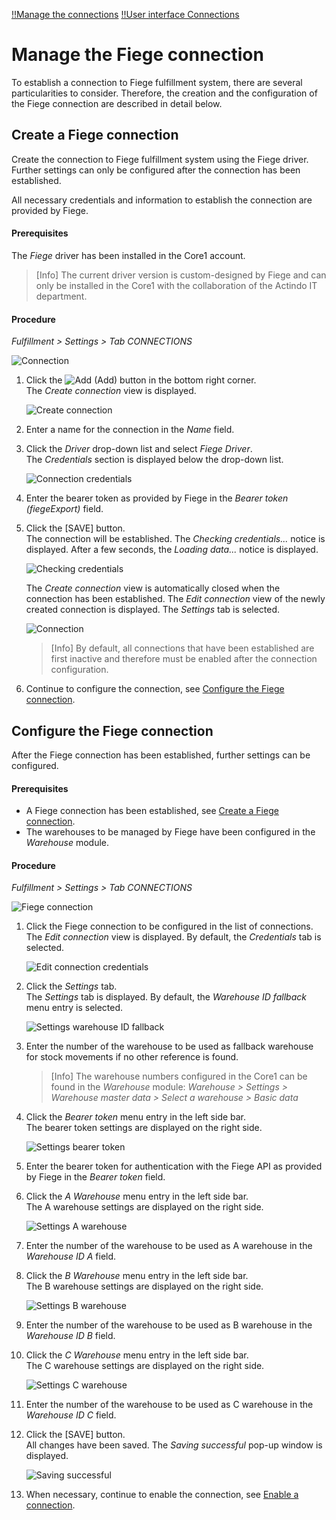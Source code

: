 [!!Manage the connections](../../Fulfillment/Integration/01_ManageConnections.md)
[!!User interface Connections](../UserInterface/01_Connections.md)

# Manage the Fiege connection

To establish a connection to Fiege fulfillment system, there are several particularities to consider. Therefore, the creation and the configuration of the Fiege connection are described in detail below.

## Create a Fiege connection

Create the connection to Fiege fulfillment system using the Fiege driver. Further settings can only be configured after the connection has been established.

All necessary credentials and information to establish the connection are provided by Fiege.

#### Prerequisites

The *Fiege* driver has been installed in the Core1 account.

> [Info] The current driver version is custom-designed by Fiege and can only be installed in the Core1 with the collaboration of the Actindo IT department.

[comment]: <> (Stand: 23.02.2023)

#### Procedure

*Fulfillment > Settings > Tab CONNECTIONS*

![Connection](../../Assets/Screenshots/Fulfillment/Settings/Connections/Connections.png "[Connection]")

1. Click the ![Add](../../Assets/Icons/Plus01.png "[Add]") (Add) button in the bottom right corner.    
    The *Create connection* view is displayed.

    ![Create connection](../../Assets/Screenshots/Fulfillment/Settings/Connections/CreateConnection.png "[Create connection]")

2. Enter a name for the connection in the *Name* field.

3. Click the *Driver* drop-down list and select *Fiege Driver*.  
    The *Credentials* section is displayed below the drop-down list.

    ![Connection credentials](../../Assets/Screenshots/Fulfillment/Settings/Connections/FiegeIntegration/CreateConnectionCredentials.png "[Connection credentials]")

4. Enter the bearer token as provided by Fiege in the *Bearer token (fiegeExport)* field.  

5. Click the [SAVE] button.  
    The connection will be established. The *Checking credentials...* notice is displayed. After a few seconds, the *Loading data...* notice is displayed.

    ![Checking credentials](../../Assets/Screenshots/Fulfillment/Settings/Connections/CheckingCredentials.png "[Checking credentials]")

    The *Create connection* view is automatically closed when the connection has been established. The *Edit connection* view of the newly created connection is displayed. The *Settings* tab is selected.

    ![Connection](../../Assets/Screenshots/Fulfillment/Settings/Connections/FiegeIntegration/EditConnectionSettings_WarehouseIDFallback.png "[Connection]")

    > [Info] By default, all connections that have been established are first inactive and therefore must be enabled after the connection configuration.  

6. Continue to configure the connection, see [Configure the Fiege connection](#configure-the-fiege-connection).


## Configure the Fiege connection

After the Fiege connection has been established, further settings can be configured.

#### Prerequisites

- A Fiege connection has been established, see [Create a Fiege connection](#create-a-fiege-connection).
- The warehouses to be managed by Fiege have been configured in the *Warehouse* module. 

#### Procedure

*Fulfillment > Settings > Tab CONNECTIONS*

![Fiege connection](../../Assets/Screenshots/Fulfillment/Settings/Connections/FiegeIntegration/Connections.png "[Fiege connection]")

1. Click the Fiege connection to be configured in the list of connections.  
The *Edit connection* view is displayed. By default, the *Credentials* tab is selected.

    ![Edit connection credentials](../../Assets/Screenshots/Fulfillment/Settings/Connections/FiegeIntegration/EditConnectionCredentials.png "[Edit connection credentials]")

2. Click the *Settings* tab.   
    The *Settings* tab is displayed. By default, the *Warehouse ID fallback* menu entry is selected.

    ![Settings warehouse ID fallback](../../Assets/Screenshots/Fulfillment/Settings/Connections/FiegeIntegration/EditConnectionSettings_WarehouseIDFallback.png "[Settings warehouse ID fallback]")

3. Enter the number of the warehouse to be used as fallback warehouse for stock movements if no other reference is found. 

    > [Info] The warehouse numbers configured in the Core1 can be found in the *Warehouse* module: *Warehouse > Settings > Warehouse master data > Select a warehouse > Basic data*

4. Click the *Bearer token* menu entry in the left side bar.  
    The bearer token settings are displayed on the right side.  

    ![Settings bearer token](../../Assets/Screenshots/Fulfillment/Settings/Connections/FiegeIntegration/EditConnectionSettings_BearerToken.png "[Settings bearer token]")

5. Enter the bearer token for authentication with the Fiege API as provided by Fiege in the *Bearer token* field.

[comment]: <> (Feedback von Developers: Bearer token wird aus den Settings rausfallen und nur noch in den Credentials angezeigt werden. Daher muss der auch nur dort gepflegt werden. Wann wird es implementiert? Schritt komplett rauslassen hier? Dann neue Screenshots notwendig. Oder evtl. Info dazu: The bearer token has already been entered in the Credentials section and therefore this field can be left blank...)

6. Click the *A Warehouse* menu entry in the left side bar.  
    The A warehouse settings are displayed on the right side.  

    ![Settings A warehouse](../../Assets/Screenshots/Fulfillment/Settings/Connections/FiegeIntegration/EditConnectionSettings_AWarehouse.png "[Settings A warehouse]")

7. Enter the number of the warehouse to be used as A warehouse in the *Warehouse ID A* field.  

8. Click the *B Warehouse* menu entry in the left side bar.  
    The B warehouse settings are displayed on the right side.  

    ![Settings B warehouse](../../Assets/Screenshots/Fulfillment/Settings/Connections/FiegeIntegration/EditConnectionSettings_BWarehouse.png "[Settings B warehouse]")

9. Enter the number of the warehouse to be used as B warehouse in the *Warehouse ID B* field.

10. Click the *C Warehouse* menu entry in the left side bar.  
    The C warehouse settings are displayed on the right side.  

    ![Settings C warehouse](../../Assets/Screenshots/Fulfillment/Settings/Connections/FiegeIntegration/EditConnectionSettings_CWarehouse.png "[Settings C warehouse]")

11.  Enter the number of the warehouse to be used as C warehouse in the *Warehouse ID C* field.

12. Click the [SAVE] button.  
    All changes have been saved. The *Saving successful* pop-up window is displayed.  

    ![Saving successful](../../Assets/Screenshots/Fulfillment/Settings/Connections/SavingSuccessful.png "[Saving successful]")
  
13. When necessary, continue to enable the connection, see [Enable a connection](./01_ManageConnections.md#enable-a-connection).